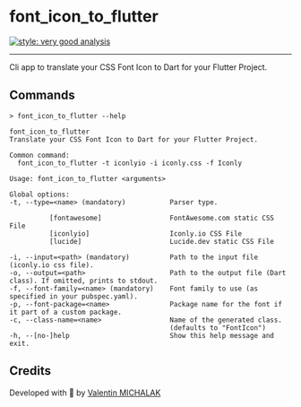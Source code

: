 font_icon_to_flutter
===

[![style: very good analysis](https://img.shields.io/badge/style-very_good_analysis-B22C89.svg)](https://pub.dev/packages/very_good_analysis)

---

Cli app to translate your CSS Font Icon to Dart for your Flutter Project.

## Commands

```
> font_icon_to_flutter --help

font_icon_to_flutter
Translate your CSS Font Icon to Dart for your Flutter Project.

Common command:
  font_icon_to_flutter -t iconlyio -i iconly.css -f Iconly

Usage: font_icon_to_flutter <arguments>

Global options:
-t, --type=<name> (mandatory)           Parser type.

          [fontawesome]                 FontAwesome.com static CSS File
          [iconlyio]                    Iconly.io CSS File
          [lucide]                      Lucide.dev static CSS File

-i, --input=<path> (mandatory)          Path to the input file (iconly.io css file).
-o, --output=<path>                     Path to the output file (Dart class). If omitted, prints to stdout.
-f, --font-family=<name> (mandatory)    Font family to use (as specified in your pubspec.yaml).
-p, --font-package=<name>               Package name for the font if it part of a custom package.
-c, --class-name=<name>                 Name of the generated class.
                                        (defaults to "FontIcon")
-h, --[no-]help                         Show this help message and exit.
```

## Credits

Developed with 💙 by [Valentin MICHALAK](https://vmichalak.com)